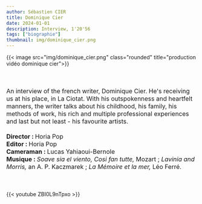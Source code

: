 ```yaml
---
author: Sébastien CIER
title: Dominique Cier
date: 2024-01-01
description: Interview, 1'20'56
tags: ["biographie"]
thumbnail: img/dominique_cier.png
---
```


{{< image src="img/dominique_cier.png" class="rounded" title="production vidéo dominique cier">}}

<p style='margin:0cm;font-size:16px;'>&nbsp;</p>
<p style='margin:0cm;font-size:16px;'>&nbsp;</p>
<p style='margin:0cm;font-size:16px;'>An interview of the french writer, Dominique Cier. He's receiving us at his place, in La Ciotat. With his outspokenness and heartfelt manners, the writer talks about his childhood, his family, his methods of work, his rich and multiple professional experiences and last but not least - his favourite artists.
<p style='margin:0cm;font-size:16px;'>&nbsp;</p>
<p style='margin:0cm;font-size:16px;'><strong>Director  : </strong>Horia Pop</p>
<p style='margin:0cm;font-size:16px;'><strong>Editor : </strong>Horia Pop</p>
<p style='margin:0cm;font-size:16px;'><strong>Cameraman  : </strong>Lucas Yahiaoui-Bernole</p>
<p style='margin:0cm;font-size:16px;'><strong>Musique : </strong><em>Soave sia el viento, Cosi fan tutte,</em> Mozart ; <em>Lavinia and Morris, </em>an A. P. Kaczmarek ; <em>La Mémoire et la mer, </em>Léo Ferré.</p>
<p style='margin:0cm;font-size:16px;'>&nbsp;</p>
<p style='margin:0cm;font-size:16px;'>&nbsp;</p>

{{< youtube ZBI0L9nTpxo >}}


